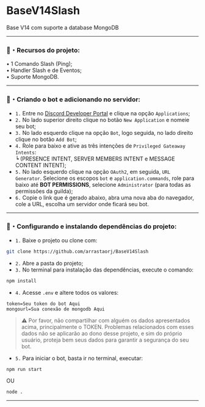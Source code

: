 # BaseV14Slash
Base V14 com suporte a database MongoDB

---


### 🤖・Recursos do projeto:
• 1 Comando Slash (Ping);<br>
• Handler Slash e de Eventos; <br>
• Suporte MongoDB.
<br/>

---

### 🤖・Criando o bot e adicionando no servidor:
- `1.` Entre no [Discord Developer Portal](https://discord.com/developers/applications) e clique na opção `Applications`;<br>
- `2.` No lado superior direito clique no botão `New Application` e nomeie seu bot;<br>
- `3.` No lado esquerdo clique na opção `Bot`, logo seguida, no lado direito clique no botão `Add Bot`;<br>
- `4.` Role para baixo e ative as três intenções de `Privileged Gateaway Intents`:<br>
    ┕ (PRESENCE INTENT, SERVER MEMBERS INTENT e MESSAGE CONTENT INTENT);<br>
- `5.` No lado esquerdo clique na opção `OAuth2`, em seguida, `URL Generator`. Selecione os escopos `bot` e `application.commands`, role para baixo até <b>BOT PERMISSIONS</b>, selecione `Administrator` (para todas as permissões da guilda);<br>
- `6.` Copie o link que é gerado abaixo, abra uma nova aba do navegador, cole a URL, escolha um servidor onde ficará seu bot.

---

### 🤖・Configurando e instalando dependências do projeto:

- `1.` Baixe o projeto ou clone com:
```bash
git clone https://github.com/arrastaorj/BaseV14Slash
```
- `2.` Abre a pasta do projeto;
- `3.` No terminal para instalação das dependências, execute o comando:
```bash
npm install
```
- `4.` Acesse `.env` e altere todos os valores:
```
token=Seu token do bot Aqui
mongourl=Sua conexão de mongodb Aqui
```

> ⚠️ Por favor, não compartilhar com alguém os dados apresentados acima, principalmente o TOKEN. Problemas relacionados com esses dados não se aplicarão ao dono desse projeto, e sim do próprio usuário, proteja bem seus dados para garantir a segurança do seu bot.

- `5.` Para iniciar o bot, basta ir no terminal, executar:
```bash
npm run start
```
OU 
```bash
node .
```
---
